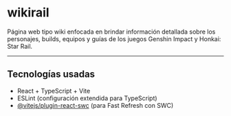 # wikirail
Página web tipo wiki enfocada en brindar información detallada sobre los personajes, builds, equipos y guías de los juegos Genshin Impact y Honkai: Star Rail.

---

## Tecnologías usadas
- React + TypeScript + Vite  
- ESLint (configuración extendida para TypeScript)  
- [@vitejs/plugin-react-swc](https://github.com/vitejs/vite-plugin-react-swc) (para Fast Refresh con SWC)  
